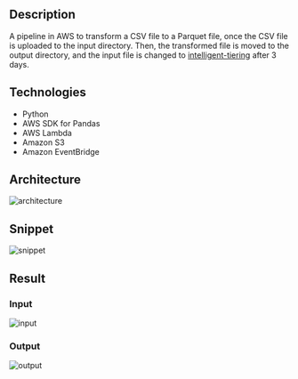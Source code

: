 ## Description
A pipeline in AWS to transform a CSV file to a Parquet file, once the CSV file is uploaded to the input directory. Then, the transformed file is moved to the output directory, and the input file is changed to [intelligent-tiering](https://aws.amazon.com/s3/storage-classes/intelligent-tiering/) after 3 days.

## Technologies
- Python
- AWS SDK for Pandas
- AWS Lambda
- Amazon S3
- Amazon EventBridge

## Architecture
![architecture](https://github.com/Lu15700/event-driven-pipeline_in_aws/assets/102251361/4d100087-f1c8-491b-a7f3-21e901bca0f7)

## Snippet
![snippet](https://github.com/Lu15700/event-driven_pipeline_in_aws/assets/102251361/bff14695-4b79-4475-9d6e-43930ae457ac)

## Result

### Input
![input](https://github.com/Lu15700/event-driven_pipeline_in_aws/assets/102251361/49023077-0c41-48d8-8591-f142f18318d8)

### Output
![output](https://github.com/Lu15700/event-driven_pipeline_in_aws/assets/102251361/febef3e0-a601-4d73-98bd-0f93cc4184e1)
